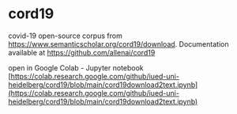 # cord19
covid-19 open-source corpus from  https://www.semanticscholar.org/cord19/download. Documentation available at https://github.com/allenai/cord19

open in Google Colab - Jupyter notebook [https://colab.research.google.com/github/iued-uni-heidelberg/cord19/blob/main/cord19download2text.ipynb](https://colab.research.google.com/github/iued-uni-heidelberg/cord19/blob/main/cord19download2text.ipynb)

